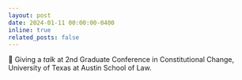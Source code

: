 ```yaml
---
layout: post
date: 2024-01-11 00:00:00-0400
inline: true
related_posts: false
---
```


💬 Giving a *talk* at 2nd Graduate Conference in Constitutional Change, University of Texas at Austin School of Law.

